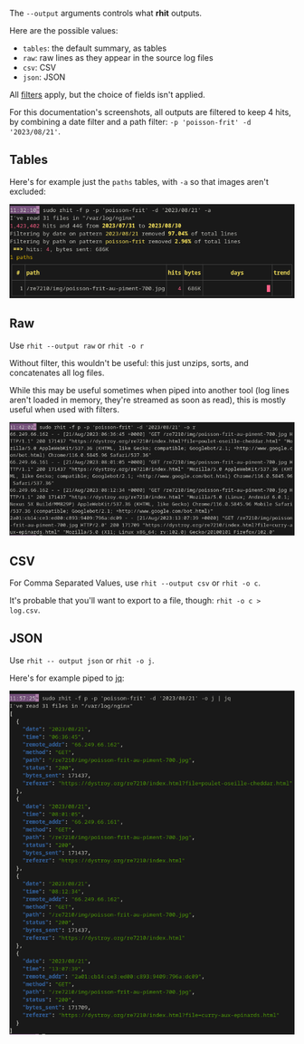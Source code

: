 
The `--output` arguments controls what **rhit** outputs.

Here are the possible values:

* `tables`: the default summary, as tables
* `raw`: raw lines as they appear in the source log files
* `csv`: CSV
* `json`: JSON

All [filters](../usage-filters) apply, but the choice of fields isn't applied.

For this documentation's screenshots, all outputs are filtered to keep 4 hits, by combining a date filter and a path filter: `-p 'poisson-frit' -d '2023/08/21'`.

## Tables

Here's for example just the `paths` tables, with `-a` so that images aren't excluded:

![export tables](img/export-tables.png)

## Raw

Use `rhit --output raw` or `rhit -o r`

Without filter, this wouldn't be useful: this just unzips, sorts, and concatenates all log files.

While this may be useful sometimes when piped into another tool (log lines aren't loaded in memory, they're streamed as soon as read), this is mostly useful when used with filters.

![export raw](img/export-raw.png)

## CSV

For Comma Separated Values, use `rhit --output csv` or `rhit -o c`.

It's probable that you'll want to export to a file, though: `rhit -o c > log.csv`.


## JSON

Use `rhit -- output json` or `rhit -o j`.

Here's for example piped to [jq](https://jqlang.github.io/jq/):

![export jq](img/export-jq.png)
